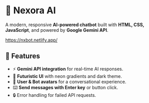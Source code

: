 # 💬 Nexora AI

A modern, responsive **AI-powered chatbot** built with **HTML, CSS, JavaScript**, and powered by **Google Gemini API**.  

https://nxbot.netlify.app/

## 🚀 Features
- ⚡ **Gemini API integration** for real-time AI responses.  
- 🎨 **Futuristic UI** with neon gradients and dark theme.   
- 👤 **User & Bot avatars** for a conversational experience.  
- ⌨️ **Send messages with Enter key** or button click.  
- 🔒 Error handling for failed API requests.  
